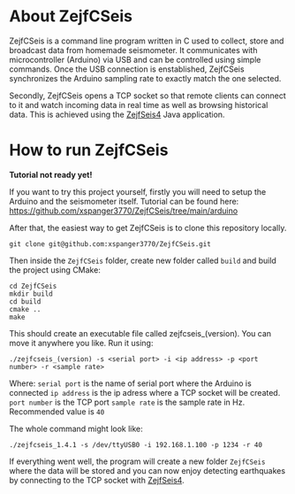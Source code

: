 # About ZejfCSeis

ZejfCSeis is a command line program written in C used to collect, store and broadcast data from homemade seismometer. It communicates with microcontroller (Arduino) via USB and can be controlled using simple commands. Once the USB connection is enstablished, ZejfCSeis synchronizes the Arduino sampling rate to exactly match the one selected.

Secondly, ZejfCSeis opens a TCP socket so that remote clients can connect to it and watch incoming data in real time as well as browsing historical data. This is achieved using the [ZejfSeis4](https://github.com/xspanger3770/ZejfSeis4) Java application.


# How to run ZejfCSeis

**__Tutorial not ready yet!__**

If you want to try this project yourself, firstly you will need to setup the Arduino and the seismometer itself. Tutorial can be found here: https://github.com/xspanger3770/ZejfCSeis/tree/main/arduino

After that, the easiest way to get ZejfCSeis is to clone this repository locally. 

 ```
git clone git@github.com:xspanger3770/ZejfCSeis.git
 ```
 
 Then inside the `ZejfCSeis` folder, create new folder called `build` and build the project using CMake:
 ```
 cd ZejfCSeis
 mkdir build
 cd build
 cmake ..
 make
 ```
 
 This should create an executable file called zejfcseis_(version). You can move it anywhere you like.
 Run it using:
 ```
 ./zejfcseis_(version) -s <serial port> -i <ip address> -p <port number> -r <sample rate>
 ```
 Where:
 `serial port` is the name of serial port where the Arduino is connected
 `ip address` is the ip adress where a TCP socket will be created.
 `port number` is the TCP port
 `sample rate` is the sample rate in Hz. Recommended value is `40`
 
 The whole command might look like:
 
 ```
 ./zejfcseis_1.4.1 -s /dev/ttyUSB0 -i 192.168.1.100 -p 1234 -r 40
 ```
 
 If everything went well, the program will create a new folder `ZejfCSeis` where the data will be stored and you can now enjoy detecting earthquakes by connecting to the TCP socket with [ZejfSeis4](https://github.com/xspanger3770/ZejfSeis4).
